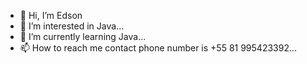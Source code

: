 - 👋 Hi, I’m Edson
- 👀 I’m interested in Java...
- 🌱 I’m currently learning Java...
- 📫 How to reach me contact phone number is +55 81 995423392...

<!---
EdsJDev/EdsJDev is a ✨ special ✨ repository because its `README.md` (this file) appears on your GitHub profile.
You can click the Preview link to take a look at your changes.
--->
